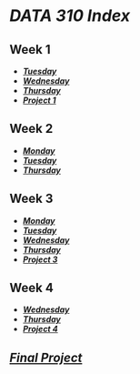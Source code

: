 # ___DATA 310 Index___
## Week 1
* ___[Tuesday](md_files/tuesday1.md)___
* ___[Wednesday](md_files/wednesday1.md)___
* ___[Thursday](https://eanelson01.github.io/DATA310/images/thurs1.html)___
* ___[Project 1](md_files/project1.md)___
  
## Week 2
* ___[Monday](md_files/monday2.md)___
* ___[Tuesday](md_files/tuesday2.md)___
* ___[Thursday](md_files/thursday2.md)___
  
## Week 3
* ___[Monday](md_files/monday3.md)___
* ___[Tuesday](md_files/tuesday3.md)___
* ___[Wednesday](md_files/wednesday3.md)___
* ___[Thursday](md_files/thursday3.md)___
* ___[Project 3](md_files/project3.md)___
  
## Week 4
* ___[Wednesday](md_files/wednesday4.md)___
* ___[Thursday](md_files/thursday4.md)___
* ___[Project 4](https://eanelson01.github.io/DATA310/mod4/project4.html)___
  
## ___[Final Project]()___

